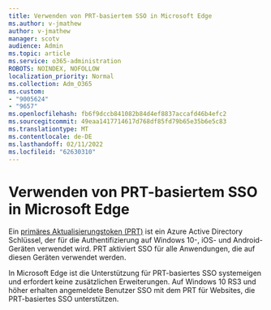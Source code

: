 ```yaml
---
title: Verwenden von PRT-basiertem SSO in Microsoft Edge
ms.author: v-jmathew
author: v-jmathew
manager: scotv
audience: Admin
ms.topic: article
ms.service: o365-administration
ROBOTS: NOINDEX, NOFOLLOW
localization_priority: Normal
ms.collection: Adm_O365
ms.custom:
- "9005624"
- "9657"
ms.openlocfilehash: fb6f9dccb841082b84d4ef8837accafd46b4efc2
ms.sourcegitcommit: 49eaa1417714617d768df85fd79b65e35b6e5c83
ms.translationtype: MT
ms.contentlocale: de-DE
ms.lasthandoff: 02/11/2022
ms.locfileid: "62630310"
---
```

# <a name="use-prt-based-sso-in-microsoft-edge"></a>Verwenden von PRT-basiertem SSO in Microsoft Edge

Ein [primäres Aktualisierungstoken (PRT)](https://go.microsoft.com/fwlink/?linkid=2133632) ist ein Azure Active Directory Schlüssel, der für die Authentifizierung auf Windows 10-, iOS- und Android-Geräten verwendet wird. PRT aktiviert SSO für alle Anwendungen, die auf diesen Geräten verwendet werden.

In Microsoft Edge ist die Unterstützung für PRT-basiertes SSO systemeigen und erfordert keine zusätzlichen Erweiterungen. Auf Windows 10 RS3 und höher erhalten angemeldete Benutzer SSO mit dem PRT für Websites, die PRT-basiertes SSO unterstützen.
